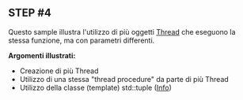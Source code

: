 ## STEP #4

Questo sample illustra l'utilizzo di più oggetti [Thread](https://os.mbed.com/docs/latest/apis/thread.html) che eseguono la stessa funzione, ma con parametri differenti.

__Argomenti illustrati:__

+ Creazione di più Thread
+ Utilizzo di una stessa "thread procedure" da parte di più Thread
+ Utilizzo della classe (template) std::tuple ([Info](https://en.cppreference.com/w/cpp/utility/tuple))